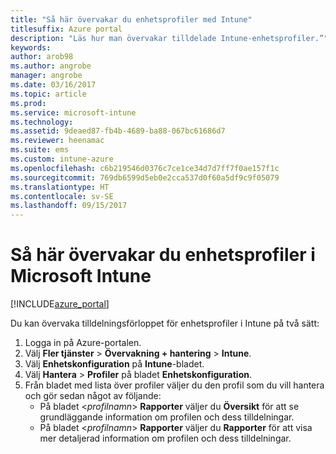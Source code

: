 ```yaml
---
title: "Så här övervakar du enhetsprofiler med Intune"
titlesuffix: Azure portal
description: "Läs hur man övervakar tilldelade Intune-enhetsprofiler.”"
keywords: 
author: arob98
ms.author: angrobe
manager: angrobe
ms.date: 03/16/2017
ms.topic: article
ms.prod: 
ms.service: microsoft-intune
ms.technology: 
ms.assetid: 9deaed87-fb4b-4689-ba88-067bc61686d7
ms.reviewer: heenamac
ms.suite: ems
ms.custom: intune-azure
ms.openlocfilehash: c6b219546d0376c7ce1ce34d7d7ff7f0ae157f1c
ms.sourcegitcommit: 769db6599d5eb0e2cca537d0f60a5df9c9f05079
ms.translationtype: HT
ms.contentlocale: sv-SE
ms.lasthandoff: 09/15/2017
---
```

# <a name="how-to-monitor-device-profiles-in-microsoft-intune"></a>Så här övervakar du enhetsprofiler i Microsoft Intune

[!INCLUDE[azure_portal](./includes/azure_portal.md)]

Du kan övervaka tilldelningsförloppet för enhetsprofiler i Intune på två sätt:


1. Logga in på Azure-portalen.
2. Välj **Fler tjänster** > **Övervakning + hantering** > **Intune**.
3. Välj **Enhetskonfiguration** på **Intune**-bladet.
2. Välj **Hantera** > **Profiler** på bladet **Enhetskonfiguration**.
2. Från bladet med lista över profiler väljer du den profil som du vill hantera och gör sedan något av följande:
    - På bladet <*profilnamn*> **Rapporter** väljer du **Översikt** för att se grundläggande information om profilen och dess tilldelningar.
    - På bladet <*profilnamn*> **Rapporter** väljer du **Rapporter** för att visa mer detaljerad information om profilen och dess tilldelningar.
